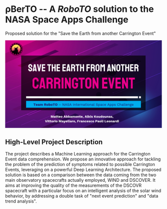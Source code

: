 # **ρBerTO** -- A _RoboTO_ solution to the NASA Space Apps Challenge
Proposed solution for the "Save the Earth from another Carrington Event"

![ρBerTO](team_cover.png)

## High-Level Project Description
The project describes a Machine Learning approach for the Carrington Event data comprehension. 
We propose an innovative approach for tackling the problem of the prediction of symptoms related to possible Carrington Events, leveraging on a powerful Deep Learning Architecture. 
The proposed solution is based on a comparison between the data coming from the two main observatory spacecrafts actually employed, WIND and DSCOVER. It aims at improving the quality of the measurements of the DSCOVR spacecraft with a particular focus on an intelligent analysis of the solar wind behavior, by addressing a double task of "next event prediction" and "data trend analysis".
